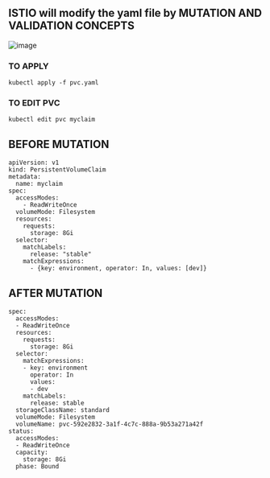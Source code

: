 ##   ISTIO will modify the yaml file by MUTATION AND VALIDATION CONCEPTS 

![image](https://github.com/pavankumar0077/istio-guide/assets/40380941/2c73e990-0635-4b8a-9640-4f91f9ac12ee)

###  TO APPLY
``` kubectl apply -f pvc.yaml ```

### TO EDIT PVC 
``` kubectl edit pvc myclaim ```

BEFORE MUTATION 
--
```
apiVersion: v1
kind: PersistentVolumeClaim
metadata:
  name: myclaim
spec:
  accessModes:
    - ReadWriteOnce
  volumeMode: Filesystem
  resources:
    requests:
      storage: 8Gi
  selector:
    matchLabels:
      release: "stable"
    matchExpressions:
      - {key: environment, operator: In, values: [dev]}
```

AFTER MUTATION
--
```
spec:
  accessModes:
  - ReadWriteOnce
  resources:
    requests:
      storage: 8Gi
  selector:
    matchExpressions:
    - key: environment
      operator: In
      values:
      - dev
    matchLabels:
      release: stable
  storageClassName: standard
  volumeMode: Filesystem
  volumeName: pvc-592e2832-3a1f-4c7c-888a-9b53a271a42f
status:
  accessModes:
  - ReadWriteOnce
  capacity:
    storage: 8Gi
  phase: Bound
```
